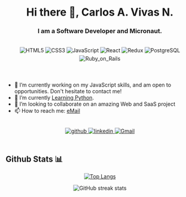 # <div align="center">Hi there 👋, Carlos A. Vivas N.</div>
### <div align="center">I am a Software Developer and Micronaut.</div>
</br>
  <div align="center">
    <img src=https://img.shields.io/badge/HTML5-E34F26?style=for-the-badge&logo=html5&logoColor=white alt=HTML5 style="margin-bottom: 5px;" />
    <img src=https://img.shields.io/badge/CSS3-1572B6?style=for-the-badge&logo=css3&logoColor=white alt=CSS3 style="margin-bottom: 5px;" />
    <img src=https://img.shields.io/badge/JavaScript-323330?style=for-the-badge&logo=javascript&logoColor=F7DF1E alt=JavaScript style="margin-bottom: 5px;" />
    <img src=https://img.shields.io/badge/React-20232A?style=for-the-badge&logo=react&logoColor=61DAFB alt=React style="margin-bottom: 5px;" />
    <img src=https://img.shields.io/badge/Redux-593D88?style=for-the-badge&logo=redux&logoColor=white alt=Redux style="margin-bottom: 5px;" />
    <img src=https://img.shields.io/badge/PostgreSQL-316192?style=for-the-badge&logo=postgresql&logoColor=white alt=PostgreSQL style="margin-bottom: 5px;" />
    <img src=https://img.shields.io/badge/Ruby_on_Rails-CC0000?style=for-the-badge&logo=ruby-on-rails&logoColor=white alt=Ruby_on_Rails style="margin-bottom: 5px;" />
  </div>
</br>

</br>

- 🔭 I’m currently working on my JavaScript skills, and am open to opportunities. Don't hesitate to contact me!
- 🌱 I’m currently [Learning Python](https://github.com/carlosmuerto/text-based-slot-machine-python).
- 👯 I’m looking to collaborate on an amazing Web and SaaS project 
- 📫 How to reach me: [eMail](mailto:cavivasnieto@gmail.com?subject=[GitHub]%20I%20see%20your%20profile)

<br/>

<div align="center">
 
<a href="https://github.com/carlosmuerto" target="_blank">
<img src=https://img.shields.io/badge/github-%2324292e.svg?&style=for-the-badge&logo=github&logoColor=white alt=github style="margin-bottom: 5px;" />
</a>
<a href="https://www.linkedin.com/in/carlos-antonio-vivas-nieto/" target="_blank">
<img src=https://img.shields.io/badge/linkedin-%231E77B5.svg?&style=for-the-badge&logo=linkedin&logoColor=white alt=linkedin style="margin-bottom: 5px;" />
</a>  
<a href="mailto:cavivasnieto@gmail.com?subject=[GitHub]%20I%20see%20your%20profile" target="_blank">
<img src=https://img.shields.io/badge/Gmail-D14836?style=for-the-badge&logo=gmail&logoColor=white alt=Gmail style="margin-bottom: 5px;" />
</a>  
</div> 

</br>

## Github Stats 📊 


<div align="center">

[![Top Langs](https://github-readme-stats.vercel.app/api/top-langs/?username=carlosmuerto&layout=compact)](https://github.com/anuraghazra/github-readme-stats)



![GitHub streak stats](https://streak-stats.demolab.com/?user=carlosmuerto)  
<!--
[![carlosmuerto's GitHub stats](https://github-readme-stats.vercel.app/api?username=carlosmuerto&show_icons=true&count_private=true)](https://github.com/anuraghazra/github-readme-stats)

![GitHub metrics](https://metrics.lecoq.io/carlosmuerto)  

![Profile views](https://gpvc.arturio.dev/carlosmuerto)  


</div>
-->

<!--
**carlosmuerto/carlosmuerto** is a ✨ _special_ ✨ repository because its `README.md` (this file) appears on your GitHub profile.

Here are some ideas to get you started:

- 🔭 I’m currently working on ...
- 🌱 I’m currently learning ...
- 👯 I’m looking to collaborate on ...
- 🤔 I’m looking for help with ...
- 💬 Ask me about ...
- 📫 How to reach me: ...
- 😄 Pronouns: ...
- ⚡ Fun fact: ...
-->
